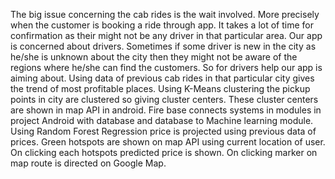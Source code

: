 The big issue concerning the cab rides is the wait involved. More precisely when the customer is booking a ride through app. It takes a lot of time for confirmation as their might not be any driver in that particular area. Our app is concerned about drivers. Sometimes if some driver is new in the city as he/she is unknown about the city then they might not be aware of the regions where he/she can find the customers. So for drivers help our app is aiming about. 
Using data of previous cab rides in that particular city gives the trend of most profitable places. Using K-Means clustering the pickup points in city are clustered so giving cluster centers. These cluster centers are shown in map API in android. Fire base connects systems in modules in project Android with database and database to Machine learning module. Using Random Forest Regression price is projected using previous data of prices. 
Green hotspots are shown on map API using current location of user. On clicking each hotspots predicted price is shown. On clicking marker on map route is directed on Google Map. 
